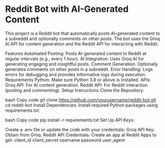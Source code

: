 # Reddit Bot with AI-Generated Content
This project is a Reddit bot that automatically posts AI-generated content to a subreddit and optionally comments on other posts. The bot uses the Groq AI API for content generation and the Reddit API for interacting with Reddit.

Features
Automated Posting: Posts AI-generated content to Reddit at regular intervals (e.g., every 1 hour).
AI Integration: Uses Groq AI for generating engaging and insightful posts.
Comment Generation: Optionally generates comments on other posts in a subreddit.
Error Handling: Logs errors for debugging and provides informative logs during execution.
Requirements
Python: Make sure Python 3.8 or above is installed.
APIs:
Groq API: For AI content generation.
Reddit API: For Reddit interaction (posting and commenting).
Setup Instructions
Clone the Repository:

bash
Copy code
git clone https://github.com/yourusername/reddit-bot.git
cd reddit-bot
Install Dependencies: Install required Python packages using requirements.txt:

bash
Copy code
pip install -r requirements.txt
Set Up API Keys:

Create a .env file or update the code with your credentials:
Groq API Key: Obtain from Groq.
Reddit API Credentials: Create an app at Reddit Apps to get:
client_id
client_secret
username
password
user_agent

